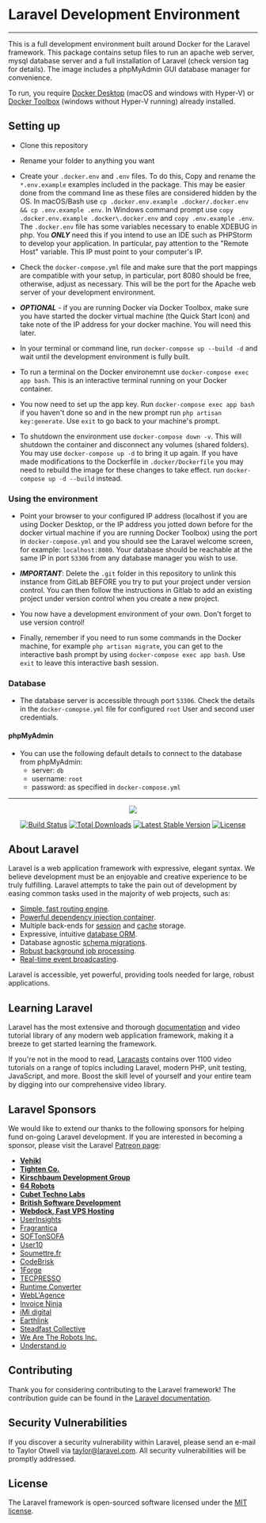 # Laravel Development Environment
***
This is a full development environment built around Docker for the Laravel framework.  This package contains setup files to run an apache web server, mysql database server and a full installation of Laravel (check version tag for details).  The image includes a phpMyAdmin GUI database manager for convenience.

To run, you require [Docker Desktop](https://www.docker.com/products/docker-desktop) (macOS and windows with Hyper-V) or [Docker Toolbox](https://docs.docker.com/toolbox/toolbox_install_windows/) (windows without Hyper-V running) already installed.

## Setting up

- Clone this repository

- Rename your folder to anything you want

- Create your `.docker.env` and `.env` files. To do this, Copy and rename the `*.env.example` examples included in the package.  This may be easier done from the command line as these files are considered hidden by the OS.  In macOS/Bash use `cp .docker.env.example .docker/.docker.env && cp .env.example .env`.  In Windows command prompt use `copy .docker.env.example .docker\.docker.env` and `copy .env.example .env`.  The `.docker.env` file has some variables necessary to enable XDEBUG in php.  You **_ONLY_** need this if you intend to use an IDE such as PHPStorm to develop your application.  In particular, pay attention to the "Remote Host" variable.  This IP must point to your computer's IP.

- Check the `docker-compose.yml` file and make sure that the port mappings are compatible with your setup, in particular, port 8080 should be free, otherwise, adjust as necessary. This will be the port for the Apache web server of your development environment.

- **_OPTIONAL_** - if you are running Docker via Docker Toolbox, make sure you have started the docker virtual machine (the Quick Start Icon) and take note of the IP address for your docker machine.  You will need this later.

- In your terminal or command line, run `docker-compose up --build -d` and wait until the development environment is fully built.

- To run a terminal on the Docker environemnt use `docker-compose exec app bash`.  This is an interactive terminal running on your Docker container.

- You now need to set up the app key.  Run `docker-compose exec app bash` if you haven't done so and in the new prompt run `php artisan key:generate`.  Use `exit` to go back to your machine's prompt.

- To shutdown the environment use `docker-compose down -v`.  This will shutdown the container and disconnect any volumes (shared folders). You may use `docker-compose up -d` to bring it up again.  If you have made modifications to the Dockerfile in `.docker/Dockerfile` you may need to rebuild the image for these changes to take effect.  run `docker-compose up -d --build` instead.

### Using the environment

- Point your browser to your configured IP address (localhost if you are using Docker Desktop, or the IP address you jotted down before for the docker virtual machine if you are running Docker Toolbox) using the port in `docker-compose.yml` and you should see the Laravel welcome screen, for example:
`localhost:8080`.  Your database should be reachable at the same IP in port `53306` from any database manager you wish to use.

- **_IMPORTANT_**: Delete the `.git` folder in this repository to unlink this instance from GitLab BEFORE you try to put your project under version control.  You can then follow the instructions in Gitlab to add an existing project under version control when you create a new project.

- You now have a development environment of your own. Don't forget to use version control!

- Finally, remember if you need to run some commands in the Docker machine, for example `php artisan migrate`, you can get to the interactive bash prompt by using `docker-compose exec app bash`.  Use `exit` to leave this interactive bash session.

### Database

- The database server is accessible through port `53306`.  Check the details in the `docker-comopse.yml` file for configured `root` User and second user credentials.

#### phpMyAdmin

- You can use the following default details to connect to the database from phpMyAdmin:  
    - server: `db`
    - username: `root`
    - password: as specified in `docker-compose.yml`

*****

<p align="center"><img src="https://laravel.com/assets/img/components/logo-laravel.svg"></p>

<p align="center">
<a href="https://travis-ci.org/laravel/framework"><img src="https://travis-ci.org/laravel/framework.svg" alt="Build Status"></a>
<a href="https://packagist.org/packages/laravel/framework"><img src="https://poser.pugx.org/laravel/framework/d/total.svg" alt="Total Downloads"></a>
<a href="https://packagist.org/packages/laravel/framework"><img src="https://poser.pugx.org/laravel/framework/v/stable.svg" alt="Latest Stable Version"></a>
<a href="https://packagist.org/packages/laravel/framework"><img src="https://poser.pugx.org/laravel/framework/license.svg" alt="License"></a>
</p>

## About Laravel

Laravel is a web application framework with expressive, elegant syntax. We believe development must be an enjoyable and creative experience to be truly fulfilling. Laravel attempts to take the pain out of development by easing common tasks used in the majority of web projects, such as:

- [Simple, fast routing engine](https://laravel.com/docs/routing).
- [Powerful dependency injection container](https://laravel.com/docs/container).
- Multiple back-ends for [session](https://laravel.com/docs/session) and [cache](https://laravel.com/docs/cache) storage.
- Expressive, intuitive [database ORM](https://laravel.com/docs/eloquent).
- Database agnostic [schema migrations](https://laravel.com/docs/migrations).
- [Robust background job processing](https://laravel.com/docs/queues).
- [Real-time event broadcasting](https://laravel.com/docs/broadcasting).

Laravel is accessible, yet powerful, providing tools needed for large, robust applications.

## Learning Laravel

Laravel has the most extensive and thorough [documentation](https://laravel.com/docs) and video tutorial library of any modern web application framework, making it a breeze to get started learning the framework.

If you're not in the mood to read, [Laracasts](https://laracasts.com) contains over 1100 video tutorials on a range of topics including Laravel, modern PHP, unit testing, JavaScript, and more. Boost the skill level of yourself and your entire team by digging into our comprehensive video library.

## Laravel Sponsors

We would like to extend our thanks to the following sponsors for helping fund on-going Laravel development. If you are interested in becoming a sponsor, please visit the Laravel [Patreon page](https://patreon.com/taylorotwell):

- **[Vehikl](https://vehikl.com/)**
- **[Tighten Co.](https://tighten.co)**
- **[Kirschbaum Development Group](https://kirschbaumdevelopment.com)**
- **[64 Robots](https://64robots.com)**
- **[Cubet Techno Labs](https://cubettech.com)**
- **[British Software Development](https://www.britishsoftware.co)**
- **[Webdock, Fast VPS Hosting](https://www.webdock.io/en)**
- [UserInsights](https://userinsights.com)
- [Fragrantica](https://www.fragrantica.com)
- [SOFTonSOFA](https://softonsofa.com/)
- [User10](https://user10.com)
- [Soumettre.fr](https://soumettre.fr/)
- [CodeBrisk](https://codebrisk.com)
- [1Forge](https://1forge.com)
- [TECPRESSO](https://tecpresso.co.jp/)
- [Runtime Converter](http://runtimeconverter.com/)
- [WebL'Agence](https://weblagence.com/)
- [Invoice Ninja](https://www.invoiceninja.com)
- [iMi digital](https://www.imi-digital.de/)
- [Earthlink](https://www.earthlink.ro/)
- [Steadfast Collective](https://steadfastcollective.com/)
- [We Are The Robots Inc.](https://watr.mx/)
- [Understand.io](https://www.understand.io/)

## Contributing

Thank you for considering contributing to the Laravel framework! The contribution guide can be found in the [Laravel documentation](https://laravel.com/docs/contributions).

## Security Vulnerabilities

If you discover a security vulnerability within Laravel, please send an e-mail to Taylor Otwell via [taylor@laravel.com](mailto:taylor@laravel.com). All security vulnerabilities will be promptly addressed.

## License

The Laravel framework is open-sourced software licensed under the [MIT license](https://opensource.org/licenses/MIT).
